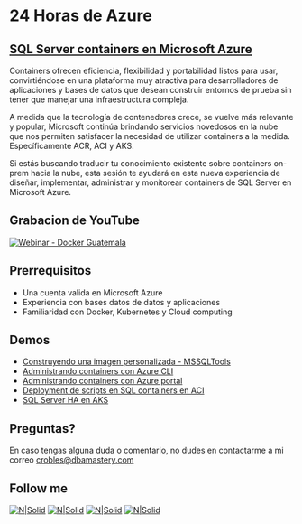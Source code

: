 # 24 Horas de Azure
## [SQL Server containers en Microsoft Azure](https://www.meetup.com/es-ES/Azure-Guatemala/events/269998337/)

Containers ofrecen eficiencia, flexibilidad y portabilidad listos para usar, convirtiéndose en una plataforma muy atractiva para desarrolladores de aplicaciones y bases de datos que desean construir entornos de prueba sin tener que manejar una infraestructura compleja.

A medida que la tecnología de contenedores crece, se vuelve más relevante y popular, Microsoft continúa brindando servicios novedosos en la nube que nos permiten satisfacer la necesidad de utilizar containers a la medida. Específicamente ACR, ACI y AKS.

Si estás buscando traducir tu conocimiento existente sobre containers on-prem hacia la nube, esta sesión te ayudará en esta nueva experiencia de diseñar, implementar, administrar y monitorear containers de SQL Server en Microsoft Azure.

## Grabacion de YouTube
[![Webinar - Docker Guatemala](https://img.youtube.com/vi/ykzO3iXdEsQ/hqdefault.jpg)](https://youtu.be/ykzO3iXdEsQ "SQL Server containers en Microsoft Azure")

## **Prerrequisitos**  
* Una cuenta valida en Microsoft Azure
* Experiencia con bases datos de datos y aplicaciones
* Familiaridad con Docker, Kubernetes y Cloud computing

## **Demos**  
* [Construyendo una imagen personalizada - MSSQLTools](Demo_01)
* [Administrando containers con Azure CLI](Demo_02/#part-1---azure-cli-experience)
* [Administrando containers con Azure portal](Demo_02/#part-2---portal-experience)
* [Deployment de scripts en SQL containers en ACI](Demo_03)
* [SQL Server HA en AKS](Demo_04)

## Preguntas?
En caso tengas alguna duda o comentario, no dudes en contactarme a mi correo <crobles@dbamastery.com>

## Follow me
[![N|Solid](http://dbamastery.com/wp-content/uploads/2018/08/if_twitter_circle_color_107170.png)](https://twitter.com/dbamastery) [![N|Solid](http://dbamastery.com/wp-content/uploads/2018/08/if_github_circle_black_107161.png)](https://github.com/dbamaster) [![N|Solid](http://dbamastery.com/wp-content/uploads/2018/08/if_linkedin_circle_color_107178.png)](https://www.linkedin.com/in/croblesdba/) [![N|Solid](http://dbamastery.com/wp-content/uploads/2018/08/if_browser_1055104.png)](http://dbamastery.com/)
